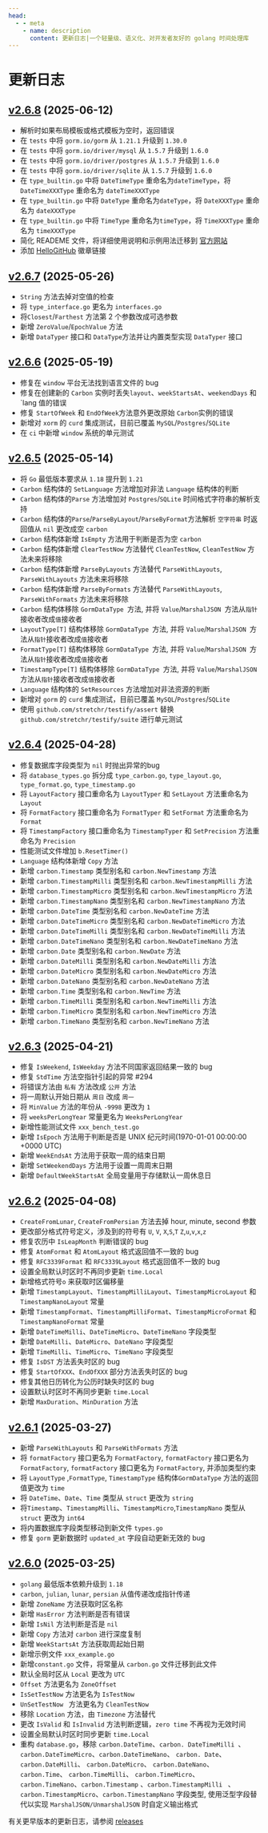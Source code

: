 ```yaml
---
head:
  - - meta
    - name: description
      content: 更新日志|一个轻量级、语义化、对开发者友好的 golang 时间处理库
---
```


# 更新日志
## [v2.6.8](https://github.com/dromara/carbon/compare/v2.6.7...v2.6.8) (2025-06-12)

- 解析时如果布局模板或格式模板为空时，返回错误
- 在 `tests` 中将 `gorm.io/gorm` 从 `1.21.1` 升级到 `1.30.0`
- 在 `tests` 中将 `gorm.io/driver/mysql` 从 `1.5.7` 升级到 `1.6.0`
- 在 `tests` 中将 `gorm.io/driver/postgres` 从 `1.5.7` 升级到 `1.6.0`
- 在 `tests` 中将 `gorm.io/driver/sqlite` 从 `1.5.7` 升级到 `1.6.0`
- 在 `type_builtin.go` 中将 `DateTimeType` 重命名为`dateTimeType`，将 `DateTimeXXXType` 重命名为 `dateTimeXXXType`
- 在 `type_builtin.go` 中将 `DateType` 重命名为`dateType`，将 `DateXXXType` 重命名为 `dateXXXType`
- 在 `type_builtin.go` 中将 `TimeType` 重命名为`timeType`，将 `TimeXXXType` 重命名为 `timeXXXType`
- 简化 READEME 文件，将详细使用说明和示例用法迁移到 [官方网站](https://carbon.go-pkg.com)
- 添加 [HelloGitHub](https://hellogithub.com/repository/dromara/carbon) 徽章链接

## [v2.6.7](https://github.com/dromara/carbon/compare/v2.6.6...v2.6.7) (2025-05-26)

-  `String` 方法去掉对空值的检查
- 将 `type_interface.go` 更名为 `interfaces.go`
- 将`Closest`/`Farthest` 方法第 2 个参数改成可选参数
- 新增 `ZeroValue`/`EpochValue` 方法
- 新增 `DataTyper` 接口和 `DataType`方法并让内置类型实现 `DataTyper` 接口

## [v2.6.6](https://github.com/dromara/carbon/compare/v2.6.5...v2.6.6) (2025-05-19)

- 修复在 `window` 平台无法找到语言文件的 bug
- 修复在创建新的 `Carbon` 实例时丢失`layout`、`weekStartsAt`、`weekendDays` 和 `lang 值的错误
- 修复 `StartOfWeek` 和 `EndOfWeek`方法意外更改原始 `Carbon`实例的错误 
- 新增对 `xorm` 的 `curd` 集成测试，目前已覆盖 `MySQL`/`Postgres`/`SQLite`
- 在  `ci` 中新增 `window` 系统的单元测试

## [v2.6.5](https://github.com/dromara/carbon/compare/v2.6.4...v2.6.5) (2025-05-14)

- 将 `Go` 最低版本要求从 `1.18` 提升到 `1.21`
- `Carbon` 结构体的 `SetLanguage` 方法增加对非法 `Language` 结构体的判断
- `Carbon` 结构体的`Parse` 方法增加对 `Postgres`/`SQLite` 时间格式字符串的解析支持
- `Carbon` 结构体的`Parse`/`ParseByLayout`/`ParseByFormat`方法解析 `空字符串` 时返回值从 `nil` 更改成空 `carbon`
- `Carbon` 结构体新增 `IsEmpty` 方法用于判断是否为空 `carbon`
- `Carbon` 结构体新增 `ClearTestNow` 方法替代 `CleanTestNow`, `CleanTestNow` 方法未来将移除
- `Carbon` 结构体新增 `ParseByLayouts` 方法替代 `ParseWithLayouts`, `ParseWithLayouts` 方法未来将移除
- `Carbon` 结构体新增 `ParseByFormats` 方法替代 `ParseWithLayouts`, `ParseWithFormats` 方法未来将移除
- `Carbon` 结构体移除 `GormDataType `方法, 并将 `Value`/`MarshalJSON `方法从`指针`接收者改成`值`接收者
- `LayoutType[T]` 结构体移除 `GormDataType `方法, 并将 `Value`/`MarshalJSON `方法从`指针`接收者改成`值`接收者
- `FormatType[T]` 结构体移除 `GormDataType `方法, 并将 `Value`/`MarshalJSON `方法从`指针`接收者改成`值`接收者
- `TimestampType[T]` 结构体移除 `GormDataType `方法, 并将 `Value`/`MarshalJSON `方法从`指针`接收者改成`值`接收者
- `Language` 结构体的 `SetResources` 方法增加对非法资源的判断
- 新增对 `gorm` 的 `curd` 集成测试，目前已覆盖 `MySQL`/`Postgres`/`SQLite`
- 使用 `github.com/stretchr/testify/assert` 替换 `github.com/stretchr/testify/suite` 进行单元测试

## [v2.6.4](https://github.com/dromara/carbon/compare/v2.6.3...v2.6.4) (2025-04-28)

-  修复数据库字段类型为 `nil` 时抛出异常的bug
- 将 `database_types.go` 拆分成 `type_carbon.go`, `type_layout.go`, `type_format.go`, `type_timestamp.go`
- 将 `LayoutFactory`  接口重命名为 `LayoutTyper` 和  `SetLayout` 方法重命名为 `Layout`
- 将 `FormatFactory`  接口重命名为 `FormatTyper` 和 `SetFormat` 方法重命名为 `Format`
- 将 `TimestampFactory`  接口重命名为 `TimestampTyper` 和 `SetPrecision` 方法重命名为 `Precision`
- 性能测试文件增加 `b.ResetTimer()`
- `Language` 结构体新增 `Copy` 方法
- 新增 `carbon.Timestamp` 类型别名和 `carbon.NewTimestamp` 方法
- 新增 `carbon.TimestampMilli` 类型别名和 `carbon.NewTimestampMilli` 方法
- 新增 `carbon.TimestampMicro` 类型别名和 `carbon.NewTimestampMicro` 方法
- 新增 `carbon.TimestampNano` 类型别名和 `carbon.NewTimestampNano` 方法
- 新增 `carbon.DateTime` 类型别名和 `carbon.NewDateTime` 方法
- 新增 `carbon.DateTimeMicro` 类型别名和 `carbon.NewDateTimeMicro` 方法
- 新增 `carbon.DateTimeMilli` 类型别名和 `carbon.NewDateTimeMilli` 方法
- 新增 `carbon.DateTimeNano` 类型别名和 `carbon.NewDateTimeNano` 方法
- 新增 `carbon.Date` 类型别名和 `carbon.NewDate` 方法
- 新增 `carbon.DateMilli` 类型别名和 `carbon.NewDateMilli` 方法
- 新增 `carbon.DateMicro` 类型别名和 `carbon.NewDateMicro` 方法
- 新增 `carbon.DateNano` 类型别名和 `carbon.NewDateNano` 方法
- 新增 `carbon.Time` 类型别名和 `carbon.NewTime` 方法
- 新增 `carbon.TimeMilli` 类型别名和 `carbon.NewTimeMilli` 方法
- 新增 `carbon.TimeMicro` 类型别名和 `carbon.NewTimeMicro` 方法
- 新增 `carbon.TimeNano` 类型别名和 `carbon.NewTimeNano` 方法

## [v2.6.3](https://github.com/dromara/carbon/compare/v2.6.2...v2.6.3) (2025-04-21)

-  修复 `IsWeekend`, `IsWeekday` 方法不同国家返回结果一致的 bug
-  修复 `StdTime` 方法空指针引起的异常 #294
-  将错误方法由 `私有` 方法改成 `公开` 方法
-  将一周默认开始日期从 `周日` 改成 `周一`
-  将 `MinValue` 方法的年份从 `-9998` 更改为 `1`
-  将 `weeksPerLongYear` 常量更名为 `WeeksPerLongYear`
-  新增性能测试文件 `xxx_bench_test.go`
-  新增 `IsEpoch` 方法用于判断是否是 UNIX 纪元时间(1970-01-01 00:00:00 +0000 UTC)
-  新增 `WeekEndsAt` 方法用于获取一周的结束日期
-  新增 `SetWeekendDays` 方法用于设置一周周末日期
-  新增 `DefaultWeekStartsAt` 全局变量用于存储默认一周休息日

## [v2.6.2](https://github.com/dromara/carbon/compare/v2.6.1...v2.6.2) (2025-04-08)

-  `CreateFromLunar`, `CreateFromPersian` 方法去掉 hour, minute, second 参数
- 更改部分格式符号定义，涉及到的符号有 `U`, `V`, `X`,`S`,`T` `Z`,`u`,`v`,`x`,`z`
- 修复农历中 `IsLeapMonth` 判断错误的 bug
- 修复 `AtomFormat` 和 `AtomLayout` 格式返回值不一致的 bug
- 修复 `RFC3339Format` 和 `RFC3339Layout` 格式返回值不一致的 bug
- 设置全局默认时区时不再同步更新 `time.Local`
- 新增格式符号`o` 来获取时区偏移量
- 新增 `TimestampLayout`、`TimestampMilliLayout`、`TimestampMicroLayout` 和 `TimestampNanoLayout` 常量
- 新增 `TimestampFormat`、`TimestampMilliFormat`、`TimestampMicroFormat` 和 `TimestampNanoFormat` 常量
- 新增 `DateTimeMilli`、`DateTimeMicro`、`DateTimeNano` 字段类型
- 新增 `DateMilli`、`DateMicro`、`DateNano` 字段类型
- 新增 `TimeMilli`、`TimeMicro`、`TimeNano` 字段类型
-  修复 `IsDST` 方法丢失时区的 bug
-  修复 `StartOfXXX`、`EndOfXXX` 部分方法丢失时区的 bug
-  修复其他日历转化为公历时缺失时区的 bug
-  设置默认时区时不再同步更新  `time.Local`
-  新增 `MaxDuration`、`MinDuration` 方法

## [v2.6.1](https://github.com/dromara/carbon/compare/v2.6.0...v2.6.1) (2025-03-27)

-  新增 `ParseWithLayouts`  和 `ParseWithFormats` 方法
-  将 `formatFactory` 接口更名为 `FormatFactory`, `formatFactory` 接口更名为 `FormatFactory`, `formatFactory` 接口更名为 `FormatFactory`, 并添加类型约束
-  将 `LayoutType` ,`FormatType`, `TimestampType` 结构体`GormDataType` 方法的返回值更改为 `time`
-  将 `DateTime`、`Date`、`Time` 类型从 `struct` 更改为 `string`
-  将`Timestamp`、`TimestampMilli`、`TimestampMicro`,`TimestampNano` 类型从 `struct` 更改为 `int64`
-  将内置数据库字段类型移动到新文件 `types.go`
-  修复 `gorm` 更新数据时 `updated_at` 字段自动更新无效的 bug

## [v2.6.0](https://github.com/dromara/carbon/compare/v2.5.4...v2.6.0) (2025-03-25)

- `golang` 最低版本依赖升级到 `1.18`
- `carbon`, `julian`, `lunar`, `persian` 从值传递改成指针传递
-  新增 `ZoneName` 方法获取时区名称
-  新增 `HasError` 方法判断是否有错误
-  新增 `IsNil` 方法判断是否是 `nil`
-  新增 `Copy` 方法对 `carbon` 进行深度复制
-  新增 `WeekStartsAt` 方法获取周起始日期
-  新增示例文件 `xxx_example.go`
-  新增`constant.go` 文件，将常量从 `carbon.go` 文件迁移到此文件
-  默认全局时区从 `Local` 更改为 `UTC`
-  `Offset` 方法更名为 `ZoneOffset`
-  `IsSetTestNow` 方法更名为 `IsTestNow`
-  `UnSetTestNow ` 方法更名为 `CleanTestNow`
-  移除 `Location` 方法，由 `Timezone` 方法替代
-  更改 `IsValid` 和 `IsInvalid` 方法判断逻辑，`zero time` 不再视为无效时间
- 设置全局默认时区时同步更新 `time.Local`
- 重构 `database.go`，移除 `carbon.DateTime`、`carbon. DateTimeMilli `、 `carbon.DateTimeMicro`、`carbon.DateTimeNano`、 `carbon. Date`、`carbon.DateMilli`、 `carbon.DateMicro`、 `carbon.DateNano`、 `carbon.Time`、 `carbon.TimeMilli`、 `carbon.TimeMicro`、  `carbon.TimeNano`、`carbon.Timestamp` 、`carbon.TimestampMilli ` 、`carbon.TimestampMicro`、`carbon.TimestampNano` 字段类型, 使用泛型字段替代以实现 `MarshalJSON/UnmarshalJSON` 时自定义输出格式

有关更早版本的更新日志，请参阅 <a href="https://github.com/dromara/carbon/releases" target="_blank" rel="noreferrer">releases</a>